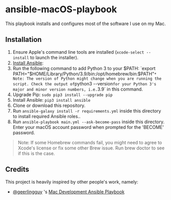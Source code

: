 # ansible-macOS-playbook

This playbook installs and configures most of the software I use on my Mac.

## Installation

1. Ensure Apple's command line tools are installed (`xcode-select --install` to launch the installer).
2. [Install Ansible](https://docs.ansible.com/ansible/latest/installation_guide/index.html):
  1. Run the following command to add Python 3 to your $PATH: `export PATH="$HOME/Library/Python/3.9/bin:/opt/homebrew/bin:$PATH"`
    * Note: The version of Python might change when you are running the script. Check the output of `python3 --version` for your Python 3's major and minor version numbers, i.e. `3.9` in this command.
  2. Upgrade Pip: `sudo pip3 install --upgrade pip`
  3. Install Ansible: `pip3 install ansible`
3. Clone or download this repository.
4. Run `ansible-galaxy install -r requirements.yml` inside this directory to install required Ansible roles..
5. Run `ansible-playbook main.yml --ask-become-pass` inside this directory. Enter your macOS account password when prompted for the 'BECOME' password.

> Note: If some Homebrew commands fail, you might need to agree to Xcode's license or fix some other Brew issue. Run brew doctor to see if this is the case.

## Credits

This project is heavily inspired by other people's work, namely:

- [@geerlingguy](https://github.com/geerlingguy) 's [Mac Development Ansible Playbook](https://github.com/geerlingguy/mac-dev-playbook)
